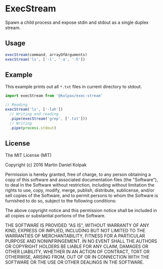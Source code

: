 # ExecStream

Spawn a child process and expose stdin and stdout as a single duplex stream.

## Usage

```js
execStream(command, arrayOfArguments)
execStream('ls', ['-l', '-a', '-h'])
```

## Example

This example prints out all `*.txt` files in current directory to stdout.

```js
import execStream from '@kolpax/exec-stream'

// Reading
execStream('ls', ['-lah'])
  // Writing and reading
  .pipe(execStream('grep', ['.txt']))
  // Writing
  .pipe(process.stdout)
```

## License

The MIT License (MIT)

Copyright (c) 2016 Martin Daniel Kolpak

Permission is hereby granted, free of charge, to any person obtaining a copy
of this software and associated documentation files (the "Software"), to deal
in the Software without restriction, including without limitation the rights
to use, copy, modify, merge, publish, distribute, sublicense, and/or sell
copies of the Software, and to permit persons to whom the Software is
furnished to do so, subject to the following conditions:

The above copyright notice and this permission notice shall be included in all
copies or substantial portions of the Software.

THE SOFTWARE IS PROVIDED "AS IS", WITHOUT WARRANTY OF ANY KIND, EXPRESS OR
IMPLIED, INCLUDING BUT NOT LIMITED TO THE WARRANTIES OF MERCHANTABILITY,
FITNESS FOR A PARTICULAR PURPOSE AND NONINFRINGEMENT. IN NO EVENT SHALL THE
AUTHORS OR COPYRIGHT HOLDERS BE LIABLE FOR ANY CLAIM, DAMAGES OR OTHER
LIABILITY, WHETHER IN AN ACTION OF CONTRACT, TORT OR OTHERWISE, ARISING FROM,
OUT OF OR IN CONNECTION WITH THE SOFTWARE OR THE USE OR OTHER DEALINGS IN THE
SOFTWARE.
